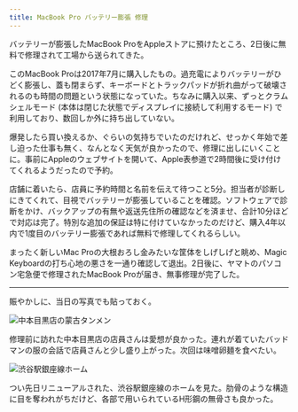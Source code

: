 ```yaml
---
title: MacBook Pro バッテリー膨張 修理
---
```


バッテリーが膨張したMacBook ProをAppleストアに預けたところ、2日後に無料で修理されて工場から送られてきた。

このMacBook Proは2017年7月に購入したもの。過充電によりバッテリーがひどく膨張し、蓋も閉まらず、キーボードとトラックパッドが折れ曲がって破壊されるのも時間の問題という状態になっていた。ちなみに購入以来、ずっとクラムシェルモード (本体は閉じた状態でディスプレイに接続して利用するモード) で利用しており、数回しか外に持ち出していない。

爆発したら買い換えるか、ぐらいの気持ちでいたのだけれど、せっかく年始で差し迫った仕事も無く、なんとなく天気が良かったので、修理に出しにいくことに。事前にAppleのウェブサイトを開いて、Apple表参道で2時間後に受け付けてくれるようだったので予約。

店舗に着いたら、店員に予約時間と名前を伝えて待つこと5分。担当者が診断しにきてくれて、目視でバッテリーが膨張していることを確認。ソフトウェアで診断をかけ、バックアップの有無や返送先住所の確認などを済ませ、合計10分ほどで対応は完了。特別な追加の保証は特に付けていなかったのだけど、購入4年以内で1度目のバッテリー膨張であれば無料で修理してくれるらしい。

まったく新しいMac Proの大根おろし金みたいな筐体をしげしげと眺め、Magic Keyboardの打ち心地の悪さを一通り確認して退出。2日後に、ヤマトのパソコン宅急便で修理されたMacBook Proが届き、無事修理が完了した。

---

賑やかしに、当日の写真でも貼っておく。

![](https://i.imgur.com/pbAEezxh.jpg "中本目黒店の蒙古タンメン")

修理前に訪れた中本目黒店の店員さんは愛想が良かった。連れが着ていたバッドマンの服の会話で店員さんと少し盛り上がった。次回は味噌卵麺を食べたい。

![](https://i.imgur.com/QuLh8Kbh.jpg "渋谷駅銀座線ホーム")

つい先日リニューアルされた、渋谷駅銀座線のホームを見た。肋骨のような構造に目を奪われがちだけど、各部で用いられているH形鋼の無骨さも良かった。
